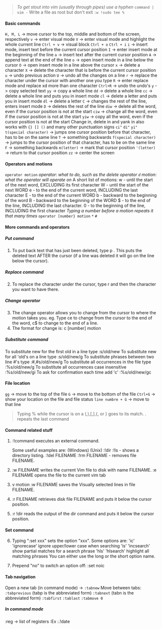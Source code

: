>*To get stout into vim (usually through pipes) use a hyphen*
>`command | vim -`
 Write a file as root but don't exit
 `:w !sudo tee %`
#### Basic commands
`H, M, L` -> move cursor to the top, middle and bottom of the screen, respectively
`v` -> enter visual mode
`V` -> enter visual mode and highlight the whole current line
`Ctrl + v` -> visual block
`Ctrl + o`
`Ctrl + i`
`i` -> insert mode, insert text before the current cursor position
`I` -> enter insert mode at the beginning of the line
`a` -> insert text after the current cursor position 
`A` -> append text at the end of the line
`o` -> open insert mode in a line below the cursor
`O` -> open insert mode in a line above the cursor
`x` -> delete a character
`X` -> delete the character that is before the current cursor position
`u` -> undo previous action
`U` -> undo all the changes on a line
`r` -> replace the character under the cursor with another one you type
`R` -> enter replace mode and replace xd more than one character
`Ctrl+R` -> undo the undo's
`y` -> copy selected text
`yy` -> copy a whole line
`dd` -> delete a whole line
`cc` -> delete a whole line and puts you in insert mode
`cl` -> delete a letter and puts you in insert mode
`dl` -> delete a letter
`C` -> changes the rest of the line, enters insert mode
`D` -> deletes the rest of the line
`diw` -> delete all the word, even if the cursor position is not at the start
`ciw` -> change all the word, even if the cursor position is not at the start
`yiw` -> copy all the word, even if the cursor position is not at the start
Change in, delete in and yank in also works with `{} [] ()` and many other punctuation signs
	`ci"`
	`di"`
	`yi"`
`t(special character)` -> jumps one cursor position before that character, has to be on the same line
`T` -> something backwards
`f(special character)` -> jumps to the cursor position of that character, has to be on the same line
`F` -> something backwards
`m(letter)` -> mark that cursor position
`'(letter)` -> return to that cursor position 
`zz` -> center the screen
#### Operators and motions
`operator motion`
*operator: what to do, such as the delete operator `d`*
*motion: what the operator will operate on*
A short list of motions:
	w - until the start of the next word, EXCLUDING its first character
	W - until the start of the next WORD
    e - to the end of the current word, INCLUDING the last character
    E - to the end of the current WORD
    b - backward to the beginning of the word
    B - backward to the beginning of the WORD
    $ - to the end of the line, INCLUDING the last character.
	0 - to the beginning of the line, INCLUDING the first character
*Typing a number before a motion repeats it that many times*
`operator [number} motion`
`*`
`#`
#### More commands and operators
##### Put command
  1. To put back text that has just been deleted, type   p .  This puts the deleted text AFTER the cursor (if a line was deleted it will go on the line below the cursor).
##### Replace command
  2. To replace the character under the cursor, type   r   and then the character you want to have there.
##### Change operator
  3. The change operator allows you to change from the cursor to where the motion takes you.  eg. Type  ce  to change from the cursor to the end of the word,  c$  to change to the end of a line.
  4. The format for change is:
         c   [number]   motion
##### Substitute command
To substitute new for the first old in a line type  :s/old/new
To substitute new for all 'old's on a line type     :s/old/new/g
To substitute phrases between two line #'s type     :#,#s/old/new/g
To substitute all occurrences in the file type      :%s/old/new/g
To substitute all occurrences case insensitive      :%s/old/new/gi
To ask for confirmation each time add 'c'           :%s/old/new/gc

#### File location
`gg` -> move to the top of the file
`G` -> move to the bottom of the file
`Ctrl+G` -> show your location on the file and file status
`line numbre + G` -> move to that line

>Typing  %  while the cursor is on a (,),[,],{, or } goes to its match.
>. repeats the last command	
#### Command related stuff
  1.  :!command  executes an external command.

      Some useful examples are:
         (Windows)        (Unix)
          :!dir            :!ls            -  shows a directory listing.
          :!del FILENAME   :!rm FILENAME   -  removes file FILENAME.

  2.  :w FILENAME  writes the current Vim file to disk with name FILENAME.
	  :e FILENAME opens the file to the current vim tab

  3.  v  motion  :w FILENAME  saves the Visually selected lines in file
      FILENAME.

  4.  :r FILENAME  retrieves disk file FILENAME and puts it below the
      cursor position.

  5.  :r !dir  reads the output of the dir command and puts it below the
      cursor position.
  

#### Set command
  6. Typing ":set xxx" sets the option "xxx".  Some options are:
        'ic' 'ignorecase'       ignore upper/lower case when searching
        'is' 'incsearch'        show partial matches for a search phrase
        'hls' 'hlsearch'        highlight all matching phrases
     You can either use the long or the short option name.

  7. Prepend "no" to switch an option off:   :set noic

#### Tab navigation
Open a new tab (in command mode) -> `:tabnew`
Move between tabs:
`:tabprevious` (tabp is the abbreviated form)
`:tabnext` (tabn is the abbreviated form)
`:tabfirst`
`:tablast`
`:tabmove 0`

##### In command mode
:reg -> list of registers
:Ex
:.!date